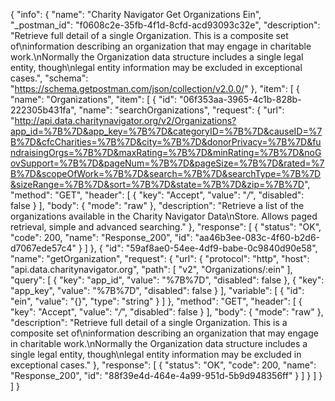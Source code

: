 {
  "info": {
    "name": "Charity Navigator Get Organizations Ein",
    "_postman_id": "f0608c2e-35fb-4f1d-8cfd-acd93093c32e",
    "description": "Retrieve full detail of a single Organization. This is a composite set of\ninformation describing an organization that may engage in charitable work.\nNormally the Organization data structure includes a single legal entity, though\nlegal entity information may be excluded in exceptional cases.",
    "schema": "https://schema.getpostman.com/json/collection/v2.0.0/"
  },
  "item": [
    {
      "name": "Organizations",
      "item": [
        {
          "id": "06f353aa-3965-4c1b-828b-222305b431fa",
          "name": "searchOrganizations",
          "request": {
            "url": "http://api.data.charitynavigator.org/v2/Organizations?app_id=%7B%7D&app_key=%7B%7D&categoryID=%7B%7D&causeID=%7B%7D&cfcCharities=%7B%7D&city=%7B%7D&donorPrivacy=%7B%7D&fundraisingOrgs=%7B%7D&maxRating=%7B%7D&minRating=%7B%7D&noGovSupport=%7B%7D&pageNum=%7B%7D&pageSize=%7B%7D&rated=%7B%7D&scopeOfWork=%7B%7D&search=%7B%7D&searchType=%7B%7D&sizeRange=%7B%7D&sort=%7B%7D&state=%7B%7D&zip=%7B%7D",
            "method": "GET",
            "header": [
              {
                "key": "Accept",
                "value": "*/*",
                "disabled": false
              }
            ],
            "body": {
              "mode": "raw"
            },
            "description": "Retrieve a list of the organizations available in the Charity Navigator Data\nStore. Allows paged retrieval, simple and advanced searching."
          },
          "response": [
            {
              "status": "OK",
              "code": 200,
              "name": "Response_200",
              "id": "aa46b3ee-083c-4f60-b2d6-d7067ede57c4"
            }
          ]
        },
        {
          "id": "59af8ae0-54ee-4df9-babe-0c9840d90e58",
          "name": "getOrganization",
          "request": {
            "url": {
              "protocol": "http",
              "host": "api.data.charitynavigator.org",
              "path": [
                "v2",
                "Organizations/:ein"
              ],
              "query": [
                {
                  "key": "app_id",
                  "value": "%7B%7D",
                  "disabled": false
                },
                {
                  "key": "app_key",
                  "value": "%7B%7D",
                  "disabled": false
                }
              ],
              "variable": [
                {
                  "id": "ein",
                  "value": "{}",
                  "type": "string"
                }
              ]
            },
            "method": "GET",
            "header": [
              {
                "key": "Accept",
                "value": "*/*",
                "disabled": false
              }
            ],
            "body": {
              "mode": "raw"
            },
            "description": "Retrieve full detail of a single Organization. This is a composite set of\ninformation describing an organization that may engage in charitable work.\nNormally the Organization data structure includes a single legal entity, though\nlegal entity information may be excluded in exceptional cases."
          },
          "response": [
            {
              "status": "OK",
              "code": 200,
              "name": "Response_200",
              "id": "88f39e4d-464e-4a99-951d-5b9d948356ff"
            }
          ]
        }
      ]
    }
  ]
}